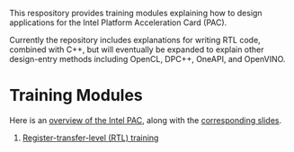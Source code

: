 This respository provides training modules explaining how to design applications for the Intel Platform Acceleration Card (PAC).

Currently the repository includes explanations for writing RTL code, combined with C++, but will eventually be expanded to explain other design-entry methods including OpenCL, DPC++, OneAPI, and OpenVINO.

# Training Modules

Here is an [overview of the Intel PAC](https://youtu.be/B8j0-N6tzV0), along with the [corresponding slides](intel_pac_overview.pptx).

1. [Register-transfer-level (RTL) training](RTL/)


